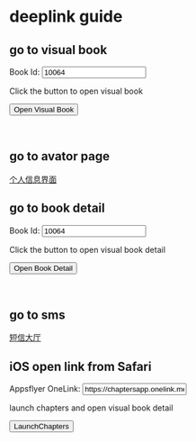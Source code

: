 # deeplink guide

## go to visual book
<body>
Book Id: <input type="text" id="bookid" value="10064">
<p>Click the button to open visual book</p>
<button type="button" onclick="myFunction()">Open Visual Book</button>
<script>
function myFunction() {
  let deeplinkurl = "chapter://?type=1&storytype=1&bookid=" + document.getElementById("bookid").value + "&bottomid=0"
  console.log(deeplinkurl)
  window.open(deeplinkurl)
}
</script>
<p><br></p>
</body>


## go to avator page
<span style="font-size:1em">[个人信息界面](chapter://?type=3&storytype=0&bookid=0&bottomid=4)</span>
<p></p>

## go to book detail

<body>
Book Id: <input type="text" id="bookid" value="10064">
<p>Click the button to open visual book detail</p>
<button type="button" onclick="myFunction()">Open Book Detail</button>
<script>
function myFunction() {
  let deeplinkurl = "chapter://?type=4&storytype=1&bookid=" + document.getElementById("bookid").value + "&bottomid=0"
  console.log(deeplinkurl)
  window.open(deeplinkurl)
}
</script>
</body>
<p><br></p>

## go to sms 
[短信大厅](chapter://?type=2&storytype=2&bookid=10001&bottomid=0)

## iOS open link from Safari
<body>
Appsflyer OneLink: <input type="text" id="af_ios_link" value="https://chaptersapp.onelink.me/Fopm?pid=Share_link&af_dp=chapter%3A%2F%2F&af_force_deeplink=true&deep_link_value=chapter%3A%2F%2F%3Ftype%3D4%26storytype%3D1%26bookid%3D52827%26bottomid%3D2%26fbclid%3DIwAR1s_ywJHQRfkHoH43QoMPnsQq75sFgwhjYz8Vu-9wfXRJXACdh5BdMaxcc">
<p>launch chapters and open visual book detail</p>
<button type="button" onclick="myFunction()">LaunchChapters</button>
<script>
function myFunction() {
  let deeplinkurl =document.getElementById("af_ios_link").value
  console.log(deeplinkurl)
  window.open(deeplinkurl)
}
</script>
</body>
<p><br></p>